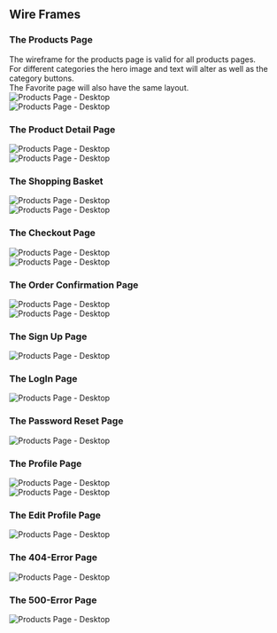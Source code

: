 ## Wire Frames
### The Products Page
The wireframe for the products page is valid for all products pages.   
For different categories the hero image and text will alter as well as the category buttons.  
The Favorite page will also have the same layout.  
![Products Page - Desktop](images/wire_frames/products_pages_desktop.png)  
![Products Page - Desktop](images/wire_frames/products_pages_mobile.png)

### The Product Detail Page 
![Products Page - Desktop](images/wire_frames/product_detail_page_desktop.png)  
![Products Page - Desktop](images/wire_frames/product_detail_page_mobile.png)

### The Shopping Basket 
![Products Page - Desktop](images/wire_frames/shopping_basket_desktop.png)  
![Products Page - Desktop](images/wire_frames/shopping_basket_mobile.png)

### The Checkout Page 
![Products Page - Desktop](images/wire_frames/checkout_page_desktop.png)  
![Products Page - Desktop](images/wire_frames/checkout_page_mobile.png)

### The Order Confirmation Page 
![Products Page - Desktop](images/wire_frames/order_confirmation_desktop.png)  
![Products Page - Desktop](images/wire_frames/order_confirmation_mobile.png)

### The Sign Up Page 
![Products Page - Desktop](images/wire_frames/sign_up_page.png)  

### The LogIn Page 
![Products Page - Desktop](images/wire_frames/login_page.png)

### The Password Reset Page 
![Products Page - Desktop](images/wire_frames/password_reset_page.png)

### The Profile Page 
![Products Page - Desktop](images/wire_frames/profile_page_desktop.png)  
![Products Page - Desktop](images/wire_frames/profile_page_mobile.png)

### The Edit Profile Page 
![Products Page - Desktop](images/wire_frames/edit_profile_page.png)

### The 404-Error Page 
![Products Page - Desktop](images/wire_frames/404_page.png)

### The 500-Error Page 
![Products Page - Desktop](images/wire_frames/500_page.png)
